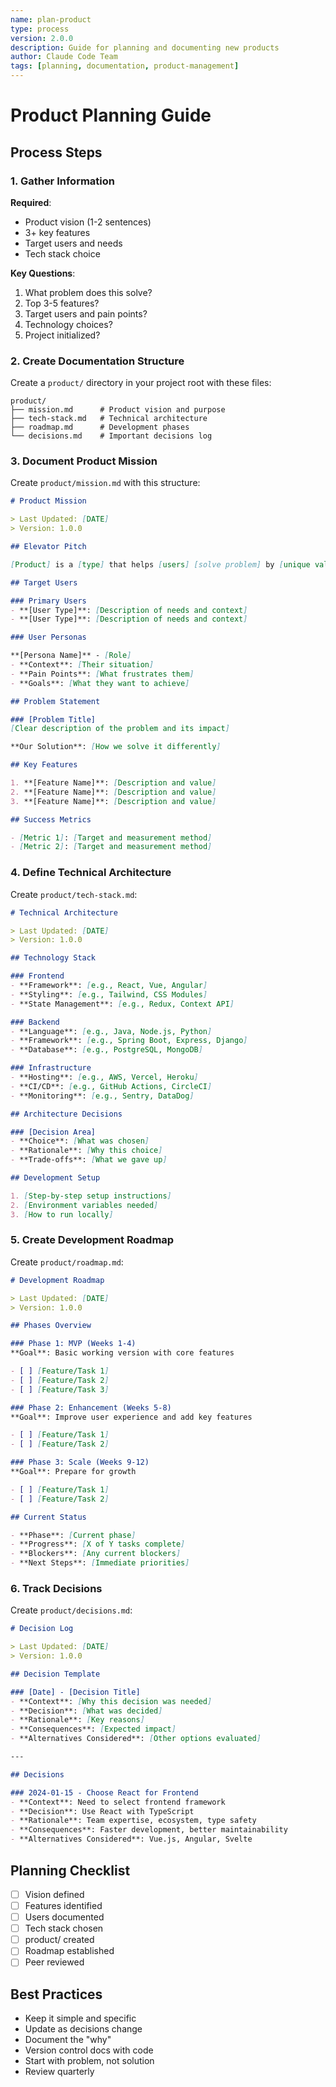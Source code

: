 ```yaml
---
name: plan-product
type: process
version: 2.0.0
description: Guide for planning and documenting new products
author: Claude Code Team
tags: [planning, documentation, product-management]
---
```


# Product Planning Guide

## Process Steps

### 1. Gather Information

**Required**:
- Product vision (1-2 sentences)
- 3+ key features
- Target users and needs
- Tech stack choice

**Key Questions**:
1. What problem does this solve?
2. Top 3-5 features?
3. Target users and pain points?
4. Technology choices?
5. Project initialized?

### 2. Create Documentation Structure

Create a `product/` directory in your project root with these files:

```
product/
├── mission.md      # Product vision and purpose
├── tech-stack.md   # Technical architecture
├── roadmap.md      # Development phases
└── decisions.md    # Important decisions log
```

### 3. Document Product Mission

Create `product/mission.md` with this structure:

```markdown
# Product Mission

> Last Updated: [DATE]
> Version: 1.0.0

## Elevator Pitch

[Product] is a [type] that helps [users] [solve problem] by [unique value].

## Target Users

### Primary Users
- **[User Type]**: [Description of needs and context]
- **[User Type]**: [Description of needs and context]

### User Personas

**[Persona Name]** - [Role]
- **Context**: [Their situation]
- **Pain Points**: [What frustrates them]
- **Goals**: [What they want to achieve]

## Problem Statement

### [Problem Title]
[Clear description of the problem and its impact]

**Our Solution**: [How we solve it differently]

## Key Features

1. **[Feature Name]**: [Description and value]
2. **[Feature Name]**: [Description and value]
3. **[Feature Name]**: [Description and value]

## Success Metrics

- [Metric 1]: [Target and measurement method]
- [Metric 2]: [Target and measurement method]
```

### 4. Define Technical Architecture

Create `product/tech-stack.md`:

```markdown
# Technical Architecture

> Last Updated: [DATE]
> Version: 1.0.0

## Technology Stack

### Frontend
- **Framework**: [e.g., React, Vue, Angular]
- **Styling**: [e.g., Tailwind, CSS Modules]
- **State Management**: [e.g., Redux, Context API]

### Backend
- **Language**: [e.g., Java, Node.js, Python]
- **Framework**: [e.g., Spring Boot, Express, Django]
- **Database**: [e.g., PostgreSQL, MongoDB]

### Infrastructure
- **Hosting**: [e.g., AWS, Vercel, Heroku]
- **CI/CD**: [e.g., GitHub Actions, CircleCI]
- **Monitoring**: [e.g., Sentry, DataDog]

## Architecture Decisions

### [Decision Area]
- **Choice**: [What was chosen]
- **Rationale**: [Why this choice]
- **Trade-offs**: [What we gave up]

## Development Setup

1. [Step-by-step setup instructions]
2. [Environment variables needed]
3. [How to run locally]
```

### 5. Create Development Roadmap

Create `product/roadmap.md`:

```markdown
# Development Roadmap

> Last Updated: [DATE]
> Version: 1.0.0

## Phases Overview

### Phase 1: MVP (Weeks 1-4)
**Goal**: Basic working version with core features

- [ ] [Feature/Task 1]
- [ ] [Feature/Task 2]
- [ ] [Feature/Task 3]

### Phase 2: Enhancement (Weeks 5-8)
**Goal**: Improve user experience and add key features

- [ ] [Feature/Task 1]
- [ ] [Feature/Task 2]

### Phase 3: Scale (Weeks 9-12)
**Goal**: Prepare for growth

- [ ] [Feature/Task 1]
- [ ] [Feature/Task 2]

## Current Status

- **Phase**: [Current phase]
- **Progress**: [X of Y tasks complete]
- **Blockers**: [Any current blockers]
- **Next Steps**: [Immediate priorities]
```

### 6. Track Decisions

Create `product/decisions.md`:

```markdown
# Decision Log

> Last Updated: [DATE]
> Version: 1.0.0

## Decision Template

### [Date] - [Decision Title]
- **Context**: [Why this decision was needed]
- **Decision**: [What was decided]
- **Rationale**: [Key reasons]
- **Consequences**: [Expected impact]
- **Alternatives Considered**: [Other options evaluated]

---

## Decisions

### 2024-01-15 - Choose React for Frontend
- **Context**: Need to select frontend framework
- **Decision**: Use React with TypeScript
- **Rationale**: Team expertise, ecosystem, type safety
- **Consequences**: Faster development, better maintainability
- **Alternatives Considered**: Vue.js, Angular, Svelte
```

## Planning Checklist
- [ ] Vision defined
- [ ] Features identified
- [ ] Users documented
- [ ] Tech stack chosen
- [ ] product/ created
- [ ] Roadmap established
- [ ] Peer reviewed

## Best Practices
- Keep it simple and specific
- Update as decisions change
- Document the "why"
- Version control docs with code
- Start with problem, not solution
- Review quarterly